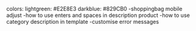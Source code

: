 colors: 
lightgreen: #E2E8E3
darkblue: #829CB0
-shoppingbag mobile adjust
-how to use enters and spaces in description product
-how to use category description in template
-customise error messages